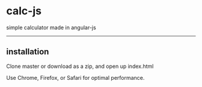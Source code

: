 # calc-js
simple calculator made in angular-js

----
installation
----

Clone master or download as a zip, and open up index.html

Use Chrome, Firefox, or Safari for optimal performance.
